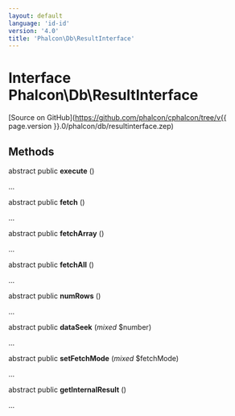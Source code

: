 ```yaml
---
layout: default
language: 'id-id'
version: '4.0'
title: 'Phalcon\Db\ResultInterface'
---
```


# Interface **Phalcon\Db\ResultInterface**

[Source on GitHub](https://github.com/phalcon/cphalcon/tree/v{{ page.version }}.0/phalcon/db/resultinterface.zep)

## Methods

abstract public **execute** ()

...

abstract public **fetch** ()

...

abstract public **fetchArray** ()

...

abstract public **fetchAll** ()

...

abstract public **numRows** ()

...

abstract public **dataSeek** (*mixed* $number)

...

abstract public **setFetchMode** (*mixed* $fetchMode)

...

abstract public **getInternalResult** ()

...